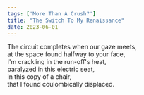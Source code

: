 ```yaml
---
tags: ['More Than A Crush?']
title: "The Switch To My Renaissance"
date: 2023-06-01
---
```


The circuit completes when our gaze meets,  
at the space found halfway to your face,  
I'm crackling in the run-off's heat,  
paralyzed in this electric seat,  
in this copy of a chair,  
that I found coulombically displaced.
